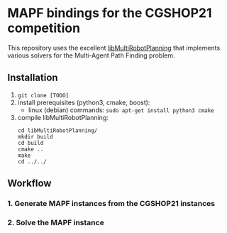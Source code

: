 # MAPF bindings for the CGSHOP21 competition

This repository uses the excellent [libMultiRobotPlanning](https://github.com/whoenig/libMultiRobotPlanning) that implements various solvers for the Multi-Agent Path Finding problem.

## Installation

1. `git clone [TODO]`
2. install prerequisites (python3, cmake, boost):
    - linux (debian) commands: `sudo apt-get install python3 cmake`
3. compile libMultiRobotPlanning:
    ```
    cd libMultiRobotPlanning/
    mkdir build
    cd build
    cmake ..
    make
    cd ../../
    ```

## Workflow

### 1. Generate MAPF instances from the CGSHOP21 instances

### 2. Solve the MAPF instance